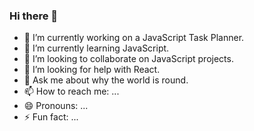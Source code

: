 ### Hi there 👋

- 🔭 I’m currently working on a JavaScript Task Planner. 
- 🌱 I’m currently learning JavaScript.
- 👯 I’m looking to collaborate on JavaScript projects.
- 🤔 I’m looking for help with React.
- 💬 Ask me about why the world is round.
- 📫 How to reach me: ...
- 😄 Pronouns: ...
- ⚡ Fun fact: ...

<!--
**apalada-uni/apalada-uni** is a ✨ _special_ ✨ repository because its `README.md` (this file) appears on your GitHub profile.

Here are some ideas to get you started:

- 🔭 I’m currently working on ...
- 🌱 I’m currently learning ...
- 👯 I’m looking to collaborate on ...
- 🤔 I’m looking for help with ...
- 💬 Ask me about ...
- 📫 How to reach me: ...
- 😄 Pronouns: ...
- ⚡ Fun fact: ...
-->
